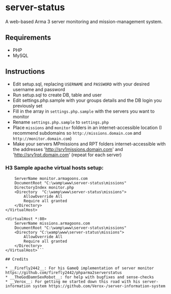 # server-status

A web-based Arma 3 server monitoring and mission-management system.

## Requirements

* PHP
* MySQL

## Instructions

* Edit setup.sql, replacing `USERNAME` and `PASSWORD` with your desired username and password
* Run setup.sql to create DB, table and user
* Edit settings.php.sample with your groups details and the DB login you previously set
* Fill in the array in `settings.php.sample` with the servers you want to monitor
* Rename `settings.php.sample` to `settings.php`
* Place `missions` and `monitor` folders in an internet-accessible location (I recommend subdomains so `http://missions.domain.com` and `http://monitor.domain.com`)
* Make your servers MPmissions and RPT folders internet-accessible with the addresses 'http://srv1missions.domain.com' and 'http://srv1rpt.domain.com' (repeat for each server)

### H3 Sample apache virtual hosts setup:

```<VirtualHost *:80>
	ServerName monitor.armagoons.com
	DocumentRoot "C:\wamp\www\server-status\missions"
	DirectoryIndex monitor.php
	<Directory  "C:\wamp\www\server-status\missions">
		AllowOverride All
		Require all granted
	</Directory>
</VirtualHost>

<VirtualHost *:80>
	ServerName missions.armagoons.com
	DocumentRoot "C:\wamp\www\server-status\missions"
	<Directory "C:\wamp\www\server-status\missions">
		AllowOverride All
		Require all granted
	</Directory>
</VirtualHost>```

## Credits

* __Firefly2442__: For his GameQ implementation of server monitor https://github.com/firefly2442/phparma2serverstatus
* __TheGodDamnSexRobot__: for help with bugfixes and sense-checks
* __Verox__: For getting me started down this road with his server-information system https://github.com/Verox-/server-information-system
